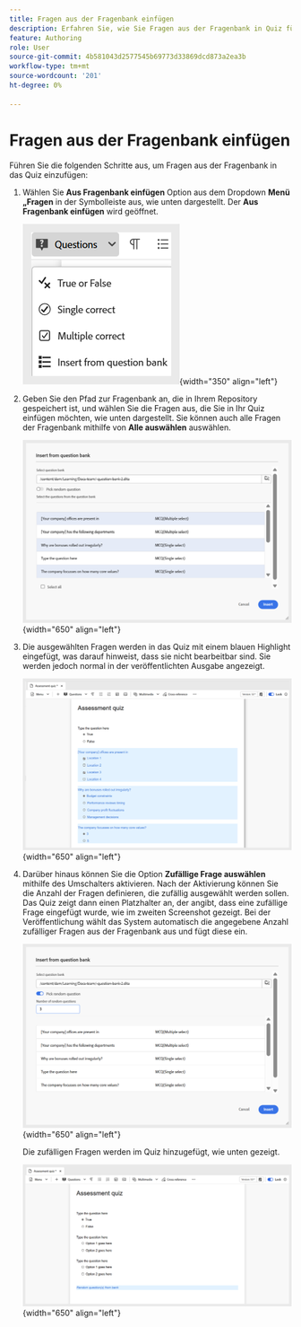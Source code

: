 ```yaml
---
title: Fragen aus der Fragenbank einfügen
description: Erfahren Sie, wie Sie Fragen aus der Fragenbank in Quiz für Lern- und Schulungsinhalte einfügen
feature: Authoring
role: User
source-git-commit: 4b581043d2577545b69773d33869dcd873a2ea3b
workflow-type: tm+mt
source-wordcount: '201'
ht-degree: 0%

---
```


# Fragen aus der Fragenbank einfügen

Führen Sie die folgenden Schritte aus, um Fragen aus der Fragenbank in das Quiz einzufügen:

1. Wählen Sie **Aus Fragenbank einfügen** Option aus dem Dropdown **Menü „Fragen** in der Symbolleiste aus, wie unten dargestellt. Der **Aus Fragenbank einfügen** wird geöffnet.

   ![](assets/insert-from-question-bank.png){width="350" align="left"}

1. Geben Sie den Pfad zur Fragenbank an, die in Ihrem Repository gespeichert ist, und wählen Sie die Fragen aus, die Sie in Ihr Quiz einfügen möchten, wie unten dargestellt. Sie können auch alle Fragen der Fragenbank mithilfe von **Alle auswählen** auswählen.

   ![](assets/question-bank.png){width="650" align="left"}

1. Die ausgewählten Fragen werden in das Quiz mit einem blauen Highlight eingefügt, was darauf hinweist, dass sie nicht bearbeitbar sind. Sie werden jedoch normal in der veröffentlichten Ausgabe angezeigt.

   ![](assets/specific-questions.png){width="650" align="left"}

1. Darüber hinaus können Sie die Option **Zufällige Frage auswählen** mithilfe des Umschalters aktivieren. Nach der Aktivierung können Sie die Anzahl der Fragen definieren, die zufällig ausgewählt werden sollen. Das Quiz zeigt dann einen Platzhalter an, der angibt, dass eine zufällige Frage eingefügt wurde, wie im zweiten Screenshot gezeigt. Bei der Veröffentlichung wählt das System automatisch die angegebene Anzahl zufälliger Fragen aus der Fragenbank aus und fügt diese ein.

   ![](assets/random-question-question-bank.png){width="650" align="left"}

   Die zufälligen Fragen werden im Quiz hinzugefügt, wie unten gezeigt.

   ![](assets/inserted-question.png){width="650" align="left"}